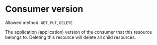 # Consumer version

Allowed method: `GET`, `PUT`, `DELETE`

The application (application) version of the consumer that this resource belongs to. Deleting this resource will delete all child resources.
